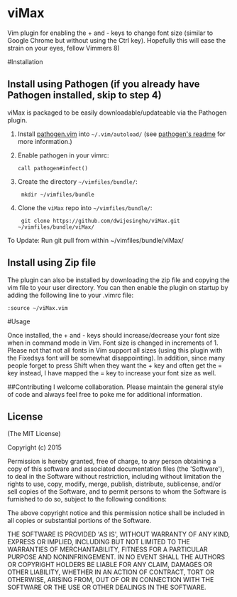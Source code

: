 # viMax

Vim plugin for enabling the + and - keys to change font size (similar to Google Chrome but without using the Ctrl key). Hopefully this will ease the strain on your eyes, fellow Vimmers 8)

#Installation

## Install using Pathogen (if you already have Pathogen installed, skip to step 4)

viMax is packaged to be easily downloadable/updateable via the Pathogen plugin.

1. Install [pathogen.vim] into `~/.vim/autoload/` (see [pathogen's
   readme][install-pathogen] for more information.)

[pathogen.vim]: http://www.vim.org/scripts/script.php?script_id=2332
[install-pathogen]: https://github.com/tpope/vim-pathogen#installation

2. Enable pathogen in your vimrc:

   ```vim
   call pathogen#infect()
   ```

3. Create the directory `~/vimfiles/bundle/`:

        mkdir ~/vimfiles/bundle

4. Clone the `viMax` repo into `~/vimfiles/bundle/`:

        git clone https://github.com/dwijesinghe/viMax.git ~/vimfiles/bundle/viMax/

To Update:
Run git pull from within ~/vimfiles/bundle/viMax/

## Install using Zip file

The plugin can also be installed by downloading the zip file and copying the vim file to your user directory. You can then enable the plugin on startup by adding the following line to your .vimrc file:
 
 ```vim
 :source ~/viMax.vim
 ```

#Usage

Once installed, the + and - keys should increase/decrease your font size when in command mode in Vim. Font size is changed in increments of 1. Please not that not all fonts in Vim support all sizes (using this plugin with the Fixedsys font will be somewhat disappointing). In addition, since many people forget to press Shift when they want the + key and often get the = key instead, I have mapped the = key to increase your font size as well.

##Contributing
I welcome collaboration. Please maintain the general style of code and always feel free to poke me for additional information.


## License 

(The MIT License)

Copyright (c) 2015

Permission is hereby granted, free of charge, to any person obtaining
a copy of this software and associated documentation files (the
'Software'), to deal in the Software without restriction, including
without limitation the rights to use, copy, modify, merge, publish,
distribute, sublicense, and/or sell copies of the Software, and to
permit persons to whom the Software is furnished to do so, subject to
the following conditions:

The above copyright notice and this permission notice shall be
included in all copies or substantial portions of the Software.

THE SOFTWARE IS PROVIDED 'AS IS', WITHOUT WARRANTY OF ANY KIND,
EXPRESS OR IMPLIED, INCLUDING BUT NOT LIMITED TO THE WARRANTIES OF
MERCHANTABILITY, FITNESS FOR A PARTICULAR PURPOSE AND NONINFRINGEMENT.
IN NO EVENT SHALL THE AUTHORS OR COPYRIGHT HOLDERS BE LIABLE FOR ANY
CLAIM, DAMAGES OR OTHER LIABILITY, WHETHER IN AN ACTION OF CONTRACT,
TORT OR OTHERWISE, ARISING FROM, OUT OF OR IN CONNECTION WITH THE
SOFTWARE OR THE USE OR OTHER DEALINGS IN THE SOFTWARE.
